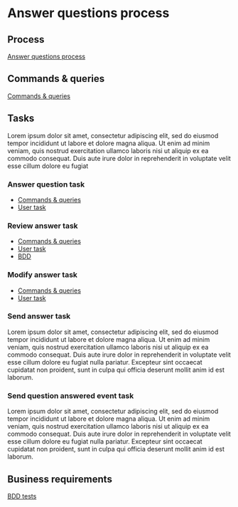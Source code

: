 # Answer questions process

## Process

[Answer questions process](living-documentation/process.bpmn)

## Commands & queries

[Commands & queries](living-documentation/openapi.yaml)

## Tasks

Lorem ipsum dolor sit amet, consectetur adipiscing elit, sed do eiusmod tempor incididunt ut labore et dolore magna aliqua. Ut enim ad minim veniam, quis nostrud exercitation ullamco laboris nisi ut aliquip ex ea commodo consequat. Duis aute irure dolor in reprehenderit in voluptate velit esse cillum dolore eu fugiat 

### Answer question task

* [Commands & queries](living-documentation/answer-question-user-task.openapi.yaml)
* [User task](living-documentation/answer-question.user-task.yaml)

### Review answer task

* [Commands & queries](living-documentation/review-answer-user-task.openapi.yaml)
* [User task](living-documentation/review-answer.user-task.yaml)
* [BDD](living-documentation/review-answer-user-task.bdd.feature)

### Modify answer task

* [Commands & queries](living-documentation/modify-answer-user-task.openapi.yaml)
* [User task](living-documentation/modify-answer.user-task.yaml)

### Send answer task

Lorem ipsum dolor sit amet, consectetur adipiscing elit, sed do eiusmod tempor incididunt ut labore et dolore magna aliqua. Ut enim ad minim veniam, quis nostrud exercitation ullamco laboris nisi ut aliquip ex ea commodo consequat. Duis aute irure dolor in reprehenderit in voluptate velit esse cillum dolore eu fugiat nulla pariatur. Excepteur sint occaecat cupidatat non proident, sunt in culpa qui officia deserunt mollit anim id est laborum.

### Send question answered event task

Lorem ipsum dolor sit amet, consectetur adipiscing elit, sed do eiusmod tempor incididunt ut labore et dolore magna aliqua. Ut enim ad minim veniam, quis nostrud exercitation ullamco laboris nisi ut aliquip ex ea commodo consequat. Duis aute irure dolor in reprehenderit in voluptate velit esse cillum dolore eu fugiat nulla pariatur. Excepteur sint occaecat cupidatat non proident, sunt in culpa qui officia deserunt mollit anim id est laborum.

## Business requirements

[BDD tests](living-documentation/bdd.feature)